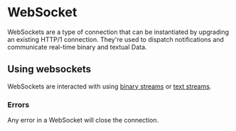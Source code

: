 # WebSocket

WebSockets are a type of connection that can be instantiated by upgrading an existing HTTP/1 connection. They're used to dispatch notifications and communicate real-time binary and textual Data.

## Using websockets

WebSockets are interacted with using [binary streams](binary-stream.md) or [text streams](text-stream.md).

### Errors

Any error in a WebSocket will close the connection.
